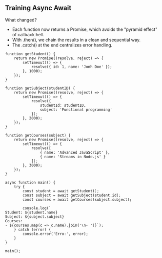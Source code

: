 ## Training Async Await

What changed?
- Each function now returns a Promise, which avoids the "pyramid effect" of callback hell.
- With .then(), we chain the results in a clean and sequential way.
- The .catch() at the end centralizes error handling.

```
function getStudent() {
    return new Promise((resolve, reject) => {
        setTimeout(() => {
            resolve({ id: 1, name: 'Jonh Doe' });
        }, 1000);
    });
}

function getSubject(studentID) {
    return new Promise((resolve, reject) => {
        setTimeout(() => {
            resolve({
                studentId: studentID,
                subject: 'Functional programming'
            });
        }, 2000);
    });
}

function getCourses(subject) {
    return new Promise((resolve, reject) => {
        setTimeout(() => {
            resolve([
                { name: 'Advanced JavaScript' },
                { name: 'Streams in Node.js' }
            ]);
        }, 3000);
    });
}

async function main() {
    try {
        const student = await getStudent();
        const subject = await getSubject(student.id);
        const courses = await getCourses(subject.subject);

        console.log(`
Student: ${student.name}
Subject: ${subject.subject}
Courses:
- ${courses.map(c => c.name).join('\n- ')}`);
    } catch (error) {
        console.error('Erro:', error);
    }
}

main();


```